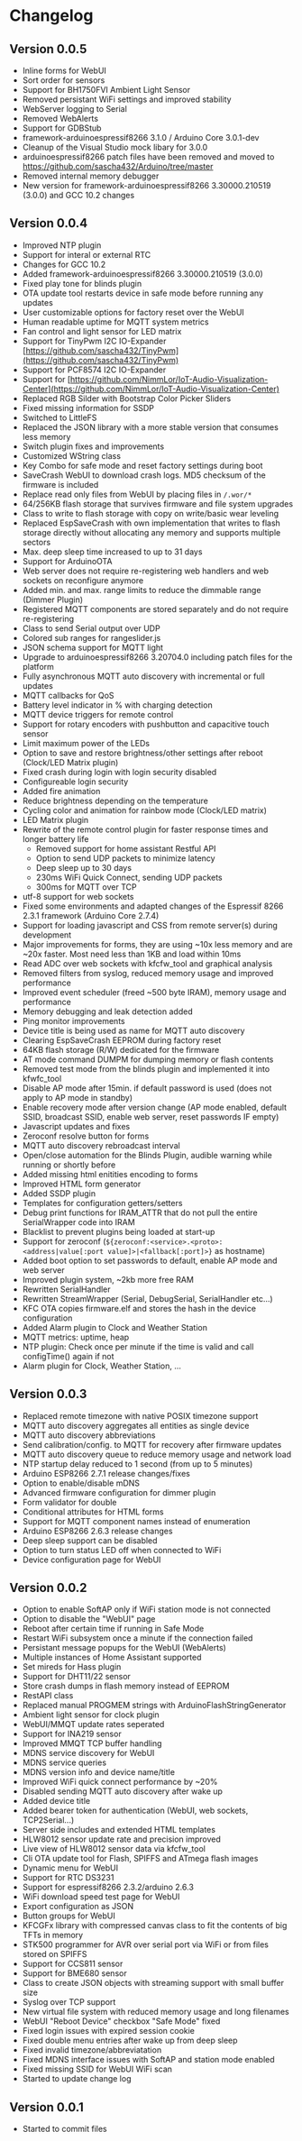 # Changelog

## Version 0.0.5

- Inline forms for WebUI
- Sort order for sensors
- Support for BH1750FVI Ambient Light Sensor
- Removed persistant WiFi settings and improved stability
- WebServer logging to Serial
- Removed WebAlerts
- Support for GDBStub
- framework-arduinoespressif8266 3.1.0  / Arduino Core 3.0.1-dev
- Cleanup of the Visual Studio mock libary for 3.0.0
- arduinoespressif8266 patch files have been removed and moved to https://github.com/sascha432/Arduino/tree/master
- Removed internal memory debugger
- New version for framework-arduinoespressif8266 3.30000.210519 (3.0.0) and GCC 10.2 changes

## Version 0.0.4

- Improved NTP plugin
- Support for interal or external RTC
- Changes for GCC 10.2
- Added framework-arduinoespressif8266 3.30000.210519 (3.0.0)
- Fixed play tone for blinds plugin
- OTA update tool restarts device in safe mode before running any updates
- User customizable options for factory reset over the WebUI
- Human readable uptime for MQTT system metrics
- Fan control and light sensor for LED matrix
- Support for TinyPwm I2C IO-Expander [https://github.com/sascha432/TinyPwm](https://github.com/sascha432/TinyPwm)
- Support for PCF8574 I2C IO-Expander
- Support for [https://github.com/NimmLor/IoT-Audio-Visualization-Center](https://github.com/NimmLor/IoT-Audio-Visualization-Center)
- Replaced RGB Silder with Bootstrap Color Picker Sliders
- Fixed missing information for SSDP
- Switched to LittleFS
- Replaced the JSON library with a more stable version that consumes less memory
- Switch plugin fixes and improvements
- Customized WString class
- Key Combo for safe mode and reset factory settings during boot
- SaveCrash WebUI to download crash logs. MD5 checksum of the firmware is included
- Replace read only files from WebUI by placing files in `/.wor/*`
- 64/256KB flash storage that survives firmware and file system upgrades
- Class to write to flash storage with copy on write/basic wear leveling
- Replaced EspSaveCrash with own implementation that writes to flash storage directly without allocating any memory and supports multiple sectors
- Max. deep sleep time increased to up to 31 days
- Support for ArduinoOTA
- Web server does not require re-registering web handlers and web sockets on reconfigure anymore
- Added min. and max. range limits to reduce the dimmable range (Dimmer Plugin)
- Registered MQTT components are stored separately and do not require re-registering
- Class to send Serial output over UDP
- Colored sub ranges for rangeslider.js
- JSON schema support for MQTT light
- Upgrade to arduinoespressif8266 3.20704.0 including patch files for the platform
- Fully asynchronous MQTT auto discovery with incremental or full updates
- MQTT callbacks for QoS
- Battery level indicator in % with charging detection
- MQTT device triggers for remote control
- Support for rotary encoders with pushbutton and capacitive touch sensor
- Limit maximum power of the LEDs
- Option to save and restore brightness/other settings after reboot (Clock/LED Matrix plugin)
- Fixed crash during login with login security disabled
- Configureable login security
- Added fire animation
- Reduce brightness depending on the temperature
- Cycling color and animation for rainbow mode (Clock/LED matrix)
- LED Matrix plugin
- Rewrite of the remote control plugin for faster response times and longer battery life
  - Removed support for home assistant Restful API
  - Option to send UDP packets to minimize latency
  - Deep sleep up to 30 days
  - 230ms WiFi Quick Connect, sending UDP packets
  - 300ms for MQTT over TCP
- utf-8 support for web sockets
- Fixed some environments and adapted changes of the Espressif 8266 2.3.1 framework (Arduino Core 2.7.4)
- Support for loading javascript and CSS from remote server(s) during development
- Major improvements for forms, they are using ~10x less memory and are ~20x faster. Most need less than 1KB and load within 10ms
- Read ADC over web sockets with kfcfw_tool and graphical analysis
- Removed filters from syslog, reduced memory usage and improved performance
- Improved event scheduler (freed ~500 byte IRAM), memory usage and performance
- Memory debugging and leak detection added
- Ping monitor improvements
- Device title is being used as name for MQTT auto discovery
- Clearing EspSaveCrash EEPROM during factory reset
- 64KB flash storage (R/W) dedicated for the firmware
- AT mode command DUMPM for dumping memory or flash contents
- Removed test mode from the blinds plugin and implemented it into kfwfc_tool
- Disable AP mode after 15min. if default password is used (does not apply to AP mode in standby)
- Enable recovery mode after version change (AP mode enabled, default SSID, broadcast SSID, enable web server, reset passwords IF empty)
- Javascript updates and fixes
- Zeroconf resolve button for forms
- MQTT auto discovery rebroadcast interval
- Open/close automation for the Blinds Plugin, audible warning while running or shortly before
- Added missing html enitities encoding to forms
- Improved HTML form generator
- Added SSDP plugin
- Templates for configuration getters/setters
- Debug print functions for IRAM_ATTR that do not pull the entire SerialWrapper code into IRAM
- Blacklist to prevent plugins being loaded at start-up
- Support for zeroconf (`${zeroconf:<service>.<proto>:<address|value[:port value]>|<fallback[:port]>}` as hostname)
- Added boot option to set passwords to default, enable AP mode and web server
- Improved plugin system, ~2kb more free RAM
- Rewritten SerialHandler
- Rewritten StreamWrapper (Serial, DebugSerial, SerialHandler etc...)
- KFC OTA copies firmware.elf and stores the hash in the device configuration
- Added Alarm plugin to Clock and Weather Station
- MQTT metrics: uptime, heap
- NTP plugin: Check once per minute if the time is valid and call configTime() again if not
- Alarm plugin for Clock, Weather Station, ...

## Version 0.0.3

- Replaced remote timezone with native POSIX timezone support
- MQTT auto discovery aggregates all entities as single device
- MQTT auto discovery abbreviations
- Send calibration/config. to MQTT for recovery after firmware updates
- MQTT auto discovery queue to reduce memory usage and network load
- NTP startup delay reduced to 1 second (from up to 5 minutes)
- Arduino ESP8266 2.7.1 release changes/fixes
- Option to enable/disable mDNS
- Advanced firmware configuration for dimmer plugin
- Form validator for double
- Conditional attributes for HTML forms
- Support for MQTT component names instead of enumeration
- Arduino ESP8266 2.6.3 release changes
- Deep sleep support can be disabled
- Option to turn status LED off when connected to WiFi
- Device configuration page for WebUI

## Version 0.0.2

- Option to enable SoftAP only if WiFi station mode is not connected
- Option to disable the "WebUI" page
- Reboot after certain time if running in Safe Mode
- Restart WiFi subsystem once a minute if the connection failed
- Persistant message popups for the WebUI (WebAlerts)
- Multiple instances of Home Assistant supported
- Set mireds for Hass plugin
- Support for DHT11/22 sensor
- Store crash dumps in flash memory instead of EEPROM
- RestAPI class
- Replaced manual PROGMEM strings with ArduinoFlashStringGenerator
- Ambient light sensor for clock plugin
- WebUI/MMQT update rates seperated
- Support for INA219 sensor
- Improved MMQT TCP buffer handling
- MDNS service discovery for WebUI
- MDNS service queries
- MDNS version info and device name/title
- Improved WiFi quick connect performance by ~20%
- Disabled sending MQTT auto discovery after wake up
- Added device title
- Added bearer token for authentication (WebUI, web sockets, TCP2Serial...)
- Server side includes and extended HTML templates
- HLW8012 sensor update rate and precision improved
- Live view of HLW8012 sensor data via kfcfw_tool
- Cli OTA update tool for Flash, SPIFFS and ATmega flash images
- Dynamic menu for WebUI
- Support for RTC DS3231
- Support for espressif8266 2.3.2/arduino 2.6.3
- WiFi download speed test page for WebUI
- Export configuration as JSON
- Button groups for WebUI
- KFCGFx library with compressed canvas class to fit the contents of big TFTs in memory
- STK500 programmer for AVR over serial port via WiFi or from files stored on SPIFFS
- Support for CCS811 sensor
- Support for BME680 sensor
- Class to create JSON objects with streaming support with small buffer size
- Syslog over TCP support
- New virtual file system with reduced memory usage and long filenames
- WebUI "Reboot Device" checkbox "Safe Mode" fixed
- Fixed login issues with expired session cookie
- Fixed double menu entries after wake up from deep sleep
- Fixed invalid timezone/abbreviatation
- Fixed MDNS interface issues with SoftAP and station mode enabled
- Fixed missing SSID for WebUI WiFi scan
- Started to update change log

## Version 0.0.1

- Started to commit files

